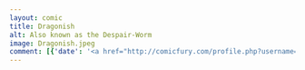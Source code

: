 ```yaml
---
layout: comic
title: Dragonish
alt: Also known as the Despair-Worm
image: Dragonish.jpeg
comment: [{'date': '<a href="http://comicfury.com/profile.php?username=tecco_dsilva" title="tecco_dsilva">tecco_dsilva</a>', 'username': 'tecco_dsilva', 'comment': 'For some reason I&#039;m incapable of doing things anymore today, so here&#039;s a thing I drew.'}]
---
```

